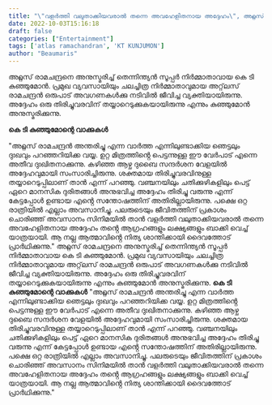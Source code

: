 ```yaml
---
title: "\"വളർത്തി വലുതാക്കിയവരാൽ തന്നെ അവഹേളിതനായ അദ്ദേഹം\", അറ്റ്ലസ് രാമചന്ദ്രനെ അനുസ്മരിച്ചു സൂപ്പർ നിർമ്മാതാവ് കെടി കുഞ്ഞുമോൻ"
date: 2022-10-03T15:16:18
draft: false
categories: ["Entertainment"]
tags: ['atlas ramachandran', 'KT KUNJUMON']
author: "Beaumaris"
---
```


അറ്റ്ലസ് രാമചന്ദ്രനെ അനുസ്മരിച്ച് തെന്നിന്ത്യൻ സൂപ്പർ നിർമ്മാതാവായ കെ ടി കുഞ്ഞുമോന്‍. പ്രമുഖ വ്യവസായിയും ചലച്ചിത്ര നിര്‍മ്മാതാവുമായ അറ്റ്‌ലസ് രാമചന്ദ്രൻ ഒരുപാട് അവഗണകൾക്കു നടിവിൽ ജീവിച്ച വ്യക്തിയായിരുന്നു. അദ്ദേഹം ഒരു തിരിച്ചുവരവിന് തയ്യാറെടുക്കുകയായിരുന്നു എന്നും കുഞ്ഞുമോൻ അനുസ്മരിക്കുന്നു.

<strong>കെ ടി കുഞ്ഞുമോന്റെ വാക്കുകൾ</strong>

"അറ്റ്ലസ് രാമചന്ദ്രൻ അന്തരിച്ചു എന്ന വാർത്ത എന്നിലുണ്ടാക്കിയ ഞെട്ടലും ദുഃഖവും പറഞ്ഞറിയിക്ക വയ്യ. ഉറ്റ മിത്രത്തിൻ്റെ പെട്ടന്നുള്ള ഈ വേർപാട് എന്നെ അതീവ ദുഃഖിതനാക്കുന്നു. കഴിഞ്ഞ ആഴ്ച ദുബൈ സന്ദർശന വേളയിൽ അദ്ദേഹവുമായി സംസാരിച്ചിരുന്നു. ശക്തമായ തിരിച്ചുവരവിനുള്ള തയ്യാറെടുപ്പിലാണ് താൻ എന്ന് പറഞ്ഞു. വഞ്ചനയിലും ചതിക്കുഴികളിലും പെട്ട് ഏറെ മാനസിക ദുരിതങ്ങൾ അനുഭവിച്ച അദ്ദേഹം തിരിച്ചു വരുന്നു എന്ന് കേട്ടപ്പോൾ ഉണ്ടായ എൻ്റെ സന്തോഷത്തിന് അതിരില്ലായിരുന്നു. പക്ഷെ ഒറ്റ രാത്രിയിൽ എല്ലാം അവസാനിച്ചു. പലരുടെയും ജീവിതത്തിന് പ്രകാശം ചൊരിഞ്ഞ് അവസാനം സിനിമയിൽ താൻ വളർത്തി വലുതാക്കിയവരാൽ തന്നെ അവഹേളിതനായ അദ്ദേഹം തൻ്റെ ആഗ്രഹങ്ങളും ലക്ഷ്യങ്ങളും ബാക്കി വെച്ച് യാത്രയായി. ആ നല്ല ആത്മാവിൻ്റെ നിത്യ ശാന്തിക്കായി ദൈവത്തോട് പ്രാർഥിക്കുന്നു."
അറ്റ്ലസ് രാമചന്ദ്രനെ അനുസ്മരിച്ച് തെന്നിന്ത്യൻ സൂപ്പർ നിർമ്മാതാവായ കെ ടി കുഞ്ഞുമോന്‍. പ്രമുഖ വ്യവസായിയും ചലച്ചിത്ര നിര്‍മ്മാതാവുമായ അറ്റ്‌ലസ് രാമചന്ദ്രൻ ഒരുപാട് അവഗണകൾക്കു നടിവിൽ ജീവിച്ച വ്യക്തിയായിരുന്നു. അദ്ദേഹം ഒരു തിരിച്ചുവരവിന് തയ്യാറെടുക്കുകയായിരുന്നു എന്നും കുഞ്ഞുമോൻ അനുസ്മരിക്കുന്നു. **കെ ടി കുഞ്ഞുമോന്റെ വാക്കുകൾ** "അറ്റ്ലസ് രാമചന്ദ്രൻ അന്തരിച്ചു എന്ന വാർത്ത എന്നിലുണ്ടാക്കിയ ഞെട്ടലും ദുഃഖവും പറഞ്ഞറിയിക്ക വയ്യ. ഉറ്റ മിത്രത്തിൻ്റെ പെട്ടന്നുള്ള ഈ വേർപാട് എന്നെ അതീവ ദുഃഖിതനാക്കുന്നു. കഴിഞ്ഞ ആഴ്ച ദുബൈ സന്ദർശന വേളയിൽ അദ്ദേഹവുമായി സംസാരിച്ചിരുന്നു. ശക്തമായ തിരിച്ചുവരവിനുള്ള തയ്യാറെടുപ്പിലാണ് താൻ എന്ന് പറഞ്ഞു. വഞ്ചനയിലും ചതിക്കുഴികളിലും പെട്ട് ഏറെ മാനസിക ദുരിതങ്ങൾ അനുഭവിച്ച അദ്ദേഹം തിരിച്ചു വരുന്നു എന്ന് കേട്ടപ്പോൾ ഉണ്ടായ എൻ്റെ സന്തോഷത്തിന് അതിരില്ലായിരുന്നു. പക്ഷെ ഒറ്റ രാത്രിയിൽ എല്ലാം അവസാനിച്ചു. പലരുടെയും ജീവിതത്തിന് പ്രകാശം ചൊരിഞ്ഞ് അവസാനം സിനിമയിൽ താൻ വളർത്തി വലുതാക്കിയവരാൽ തന്നെ അവഹേളിതനായ അദ്ദേഹം തൻ്റെ ആഗ്രഹങ്ങളും ലക്ഷ്യങ്ങളും ബാക്കി വെച്ച് യാത്രയായി. ആ നല്ല ആത്മാവിൻ്റെ നിത്യ ശാന്തിക്കായി ദൈവത്തോട് പ്രാർഥിക്കുന്നു."
